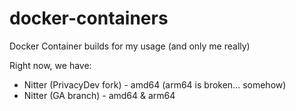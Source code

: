# docker-containers
Docker Container builds for my usage (and only me really)

Right now, we have:
- Nitter (PrivacyDev fork) - amd64 (arm64 is broken... somehow)
- Nitter (GA branch) - amd64 & arm64
